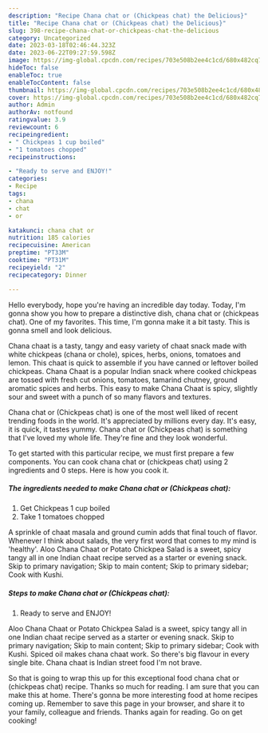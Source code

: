 ```yaml
---
description: "Recipe Chana chat or (Chickpeas chat) the Delicious}"
title: "Recipe Chana chat or (Chickpeas chat) the Delicious}"
slug: 398-recipe-chana-chat-or-chickpeas-chat-the-delicious
category: Uncategorized
date: 2023-03-18T02:46:44.323Z
date: 2023-06-22T09:27:59.598Z
image: https://img-global.cpcdn.com/recipes/703e508b2ee4c1cd/680x482cq70/chana-chat-or-chickpeas-chat-recipe-main-photo.jpg
hideToc: false
enableToc: true
enableTocContent: false
thumbnail: https://img-global.cpcdn.com/recipes/703e508b2ee4c1cd/680x482cq70/chana-chat-or-chickpeas-chat-recipe-main-photo.jpg
cover: https://img-global.cpcdn.com/recipes/703e508b2ee4c1cd/680x482cq70/chana-chat-or-chickpeas-chat-recipe-main-photo.jpg
author: Admin
authorAv: notfound
ratingvalue: 3.9
reviewcount: 6
recipeingredient:
- " Chickpeas 1 cup boiled"
- "1 tomatoes chopped"
recipeinstructions:

- "Ready to serve and ENJOY!"
categories:
- Recipe
tags:
- chana
- chat
- or

katakunci: chana chat or 
nutrition: 185 calories
recipecuisine: American
preptime: "PT33M"
cooktime: "PT31M"
recipeyield: "2"
recipecategory: Dinner

---
```



Hello everybody, hope you're having an incredible day today. Today, I'm gonna show you how to prepare a distinctive dish, chana chat or (chickpeas chat). One of my favorites. This time, I'm gonna make it a bit tasty. This is gonna smell and look delicious.

Chana chaat is a tasty, tangy and easy variety of chaat snack made with white chickpeas (chana or chole), spices, herbs, onions, tomatoes and lemon. This chaat is quick to assemble if you have canned or leftover boiled chickpeas. Chana Chaat is a popular Indian snack where cooked chickpeas are tossed with fresh cut onions, tomatoes, tamarind chutney, ground aromatic spices and herbs. This easy to make Chana Chaat is spicy, slightly sour and sweet with a punch of so many flavors and textures.

Chana chat or (Chickpeas chat) is one of the most well liked of recent trending foods in the world. It's appreciated by millions every day. It's easy, it is quick, it tastes yummy. Chana chat or (Chickpeas chat) is something that I've loved my whole life. They're fine and they look wonderful.


To get started with this particular recipe, we must first prepare a few components. You can cook chana chat or (chickpeas chat) using 2 ingredients and 0 steps. Here is how you cook it.

<!--inarticleads1-->

##### The ingredients needed to make Chana chat or (Chickpeas chat):

1. Get  Chickpeas 1 cup boiled
1. Take 1 tomatoes chopped


A sprinkle of chaat masala and ground cumin adds that final touch of flavor. Whenever I think about salads, the very first word that comes to my mind is &#39;healthy&#39;. Aloo Chana Chaat or Potato Chickpea Salad is a sweet, spicy tangy all in one Indian chaat recipe served as a starter or evening snack. Skip to primary navigation; Skip to main content; Skip to primary sidebar; Cook with Kushi. 

<!--inarticleads2-->

##### Steps to make Chana chat or (Chickpeas chat):


1. Ready to serve and ENJOY!

Aloo Chana Chaat or Potato Chickpea Salad is a sweet, spicy tangy all in one Indian chaat recipe served as a starter or evening snack. Skip to primary navigation; Skip to main content; Skip to primary sidebar; Cook with Kushi. Spiced oil makes chana chaat work. So there&#39;s big flavour in every single bite. Chana chaat is Indian street food I&#39;m not brave. 

So that is going to wrap this up for this exceptional food chana chat or (chickpeas chat) recipe. Thanks so much for reading. I am sure that you can make this at home. There's gonna be more interesting food at home recipes coming up. Remember to save this page in your browser, and share it to your family, colleague and friends. Thanks again for reading. Go on get cooking!
